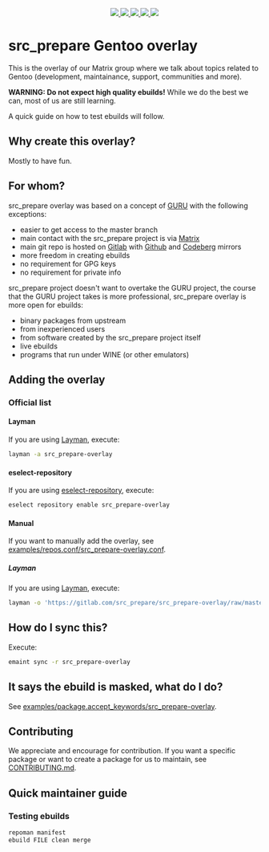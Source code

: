 <p align="center">
    <a href="https://gitlab.com/src_prepare/src_prepare-overlay/pipelines">
        <img src="https://gitlab.com/src_prepare/src_prepare-overlay/badges/master/pipeline.svg">
    </a>
    <a href="https://gentoo.org/">
        <img src="https://gitlab.com/src_prepare/badge/-/raw/master/powered-by-gentoo-linux-tyrian.svg">
    </a>
    <a href="./LICENSE">
        <img src="https://img.shields.io/badge/license-GPLv2-blue.svg">
    </a>
    <a href="https://app.element.io/#/room/#src_prepare:matrix.org">
        <img src="https://gitlab.com/src_prepare/badge/-/raw/master/chat-matrix-blue.svg">
    </a>
    <a href="https://gitlab.com/src_prepare/src_prepare-overlay/commits/master.atom">
        <img src="https://gitlab.com/src_prepare/badge/-/raw/master/feed-atom-orange.svg">
    </a>
</p>

# src_prepare Gentoo overlay

This is the overlay of our Matrix group where we talk about topics related to Gentoo (development, maintainance, support, communities and more).

**WARNING: Do not expect high quality ebuilds!** While we do the best we can, most of us are still learning.

A quick guide on how to test ebuilds will follow.

## Why create this overlay?

Mostly to have fun.

## For whom?

src_prepare overlay was based on a concept of [GURU](https://wiki.gentoo.org/wiki/Project:GURU) with the following exceptions:
- easier to get access to the master branch
- main contact with the src_prepare project is via [Matrix](https://matrix.to/#/#src_prepare:matrix.org)
- main git repo is hosted on [Gitlab](https://gitlab.com/src_prepare/src_prepare-overlay) with [Github](https://github.com/xgqt/src_prepare-overlay) and [Codeberg](https://codeberg.org/src_prepare/src_prepare-overlay) mirrors
- more freedom in creating ebuilds
- no requirement for GPG keys
- no requirement for private info

src_prepare project doesn't want to overtake the GURU project, the course that the GURU project takes is more professional, src_prepare overlay is more open for ebuilds:
- binary packages from upstream
- from inexperienced users
- from software created by the src_prepare project itself
- live ebuilds
- programs that run under WINE (or other emulators)


## Adding the overlay

### Official list

#### Layman

If you are using [Layman](https://wiki.gentoo.org/wiki/Layman), execute:

``` sh
layman -a src_prepare-overlay
```

#### eselect-repository

If you are using [eselect-repository](https://wiki.gentoo.org/wiki/Eselect/Repository), execute:

``` sh
eselect repository enable src_prepare-overlay
```

#### Manual

If you want to manually add the overlay, see [examples/repos.conf/src_prepare-overlay.conf](https://gitlab.com/src_prepare/src_prepare-overlay/blob/master/examples/repos.conf/src_prepare-overlay.conf).

##### Layman

If you are using [Layman](https://wiki.gentoo.org/wiki/Layman), execute:

``` sh
layman -o 'https://gitlab.com/src_prepare/src_prepare-overlay/raw/master/repositories.xml' -f -a src_prepare-overlay
```

## How do I sync this?

Execute:

``` sh
emaint sync -r src_prepare-overlay
```

## It says the ebuild is masked, what do I do?

See [examples/package.accept_keywords/src_prepare-overlay](https://gitlab.com/src_prepare/src_prepare-overlay/blob/master/examples/package.accept_keywords/src_prepare-overlay).

## Contributing

We appreciate and encourage for contribution. If you want a specific package or want to create a package for us to maintain, see [CONTRIBUTING.md](/CONTRIBUTING.md).


## Quick maintainer guide

### Testing ebuilds

``` sh
repoman manifest
ebuild FILE clean merge
```
